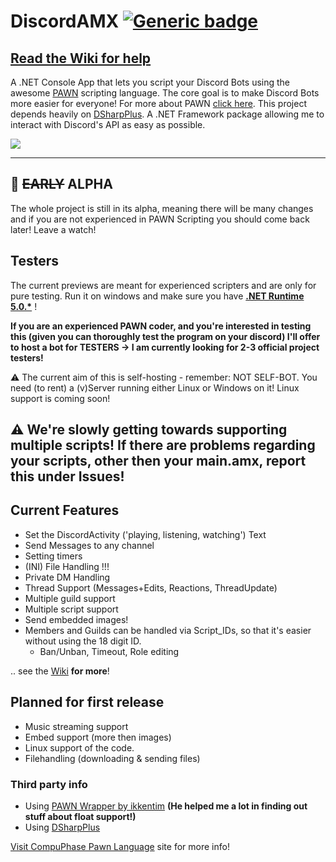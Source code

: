 # DiscordAMX  [![Generic badge](https://img.shields.io/github/v/release/michael-fa/DiscordAMX?include_prereleases)](https://github.com/michael-fa/DiscordAMX/releases)

## [Read the Wiki for help](https://github.com/michael-fa/DiscordAMX/wiki)


A .NET Console App that lets you script your Discord Bots using the awesome [PAWN](https://github.com/pawn-lang) scripting language.
The core goal is to make Discord Bots more easier for everyone!
For more about PAWN [click here](https://www.compuphase.com/pawn/pawn.htm).
This project depends heavily on [DSharpPlus](https://dsarpplus.github.io). A .NET Framework package allowing me to interact with Discord's API as easy as possible.

![](https://imgur.com/a/04GxSH1)

---

## :construction: ~~EARLY~~ ALPHA

The whole project is still in its alpha, meaning there will be many changes and if you are not experienced in PAWN Scripting you should come back later! Leave a watch! 

## Testers
The current previews are meant for experienced scripters and are only for pure testing.
Run it on windows and make sure you have <b>[.NET Runtime 5.0.*](https://dotnet.microsoft.com/download/dotnet/5.0)</b> ! 

**If you are an experienced PAWN coder, and you're interested in testing this (given you can thoroughly test the program on your discord)
I'll offer to host a bot for TESTERS -> I am currently looking for 2-3 official project testers!**

:warning: The current aim of this is self-hosting - remember: NOT SELF-BOT. You need (to rent) a (v)Server running either Linux or Windows on it!
Linux support is coming soon!


## :warning: We're slowly getting towards supporting multiple scripts! If there are problems regarding your scripts, other then your main.amx, report this under Issues! 


## Current Features
* Set the DiscordActivity ('playing, listening, watching') Text 
* Send Messages to any channel 
* Setting timers
* (INI) File Handling !!!
* Private DM Handling
* Thread Support (Messages+Edits, Reactions, ThreadUpdate)
* Multiple guild support
* Multiple script support
* Send embedded images!
* Members and Guilds can be handled via Script_IDs, so that it's easier without using the 18 digit ID.
  * Ban/Unban, Timeout, Role editing

 .. see the [Wiki](https://github.com/michael-fa/DiscordAMX/wiki) **for more**!


## Planned for first release
* Music streaming support
* Embed support (more then images)
* Linux support of the code.
* Filehandling (downloading & sending files)

### Third party info
* Using [PAWN Wrapper by ikkentim](https://github.com/ikkentim/AMXWrapper) **(He helped me a lot in finding out stuff about float support!)**
* Using [DSharpPlus](https://github.com/DSharpPlus/DSharpPlus)

[Visit CompuPhase Pawn Language](https://www.compuphase.com/pawn/pawn.htm) site for more info!

